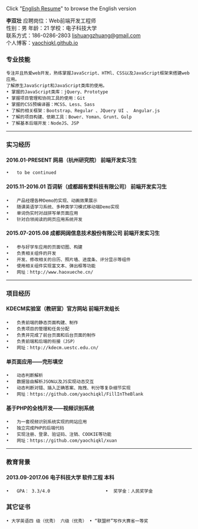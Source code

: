 Click "[English Resume](https://github.com/yaochiqkl/RESUME/blob/master/English_resume.md)"  to browse the English version


**李双壮**	
应聘岗位：Web前端开发工程师	  
性别：男    年龄：21    学校：电子科技大学    
联系方式：186-0286-2803	 lishuangzhuang@gmail.com  
个人博客：[yaochiqkl.github.io](yaochiqkl.github.io)	
### 专业技能	
	专注并且热爱web开发，熟练掌握JavaScript、HTMl、CSS以及JavaScript框架来搭建web应用。
	了解原生JavaScript和JavaScript类库的使用。	
	• 掌握的JavaScript类库：jQuery、Prototype	
	• 掌握项目管理和协同工具的使用：Git 	
	• 掌握的CSS预编译器：MCSS、Less、Sass 	
	• 了解的相关框架：Bootstrap、Regular 、JQuery UI 、 Angular.js	
	• 了解的项目构建、依赖工具：Bower、Yoman、Grunt、Gulp	
	• 了解基本后端开发：NodeJS、JSP	
****
###  实习经历	
#### 2016.01-PRESENT    网易（杭州研究院） 	前端开发实习生   
	•	to be continued
#### 2015.11-2016.01	百词斩（成都超有爱科技有限公司） 	前端开发实习生   
	•	产品经理各种Demo的实现、动画效果展示
	•	随课英语学习系统、多种类学习模式移动端Demo实现
	•	单词伪实时对战拼写单页面应用
	•	针对白领阅读的网页应用系统开发
#### 2015.07-2015.08	成都网阔信息技术股份有限公司	前端开发实习生 	
	•	参与好学车应用的页面切图、构建	
	•	负责相关组件的开发	
	•	开发、修改相关的日历、照片墙、进度条、评分显示等组件	
	•	使用相关组件实现富文本、弹出框等功能	
	•	网址：http://www.haoxueche.cn/	
***
### 项目经历
####    KDECM实验室（教研室）官方网站	前端开发组长	
	•	负责前端的静态页面构建、制作	
	•	负责项目的管理和任务分配	
	•	负责并完成了前台页面和后台页面的制作	
	•	负责前端和后端的衔接（JSP）	
	•	网址：http://kdecm.uestc.edu.cn/	
####    单页面应用——完形填空
	•	动态判断解析
	•	数据皆由解析JSON以及JS实现动态交互
	•	动态判断对错、插入正确答案、拖拽、判分等复杂细节实现
	•	网址：https://github.com/yaochiqkl/FillInTheBlank
####    基于PHP的全栈开发——视频识别系统
	•	为一套视频识别系统实现的网站应用
	•	独立完成PHP的后端代码
	•	实现注册、登录、验证码、注销、COOKIE等功能
	•	网址：https://github.com/yaochiqkl/xuan
***
### 教育背景	
#### 2013.09-2017.06	电子科技大学	软件工程	本科	
	•	GPA： 3.3/4.0 	                 •	奖学金：人民奖学金 	
### 其它证书	
	• 大学英语四 级（优秀） 六级（优秀） • “联盟杯”写作大赛省一等奖
